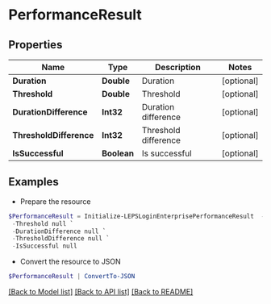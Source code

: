 # PerformanceResult
## Properties

Name | Type | Description | Notes
------------ | ------------- | ------------- | -------------
**Duration** | **Double** | Duration | [optional] 
**Threshold** | **Double** | Threshold | [optional] 
**DurationDifference** | **Int32** | Duration difference | [optional] 
**ThresholdDifference** | **Int32** | Threshold difference | [optional] 
**IsSuccessful** | **Boolean** | Is successful | [optional] 

## Examples

- Prepare the resource
```powershell
$PerformanceResult = Initialize-LEPSLoginEnterprisePerformanceResult  -Duration null `
 -Threshold null `
 -DurationDifference null `
 -ThresholdDifference null `
 -IsSuccessful null
```

- Convert the resource to JSON
```powershell
$PerformanceResult | ConvertTo-JSON
```

[[Back to Model list]](../README.md#documentation-for-models) [[Back to API list]](../README.md#documentation-for-api-endpoints) [[Back to README]](../README.md)

